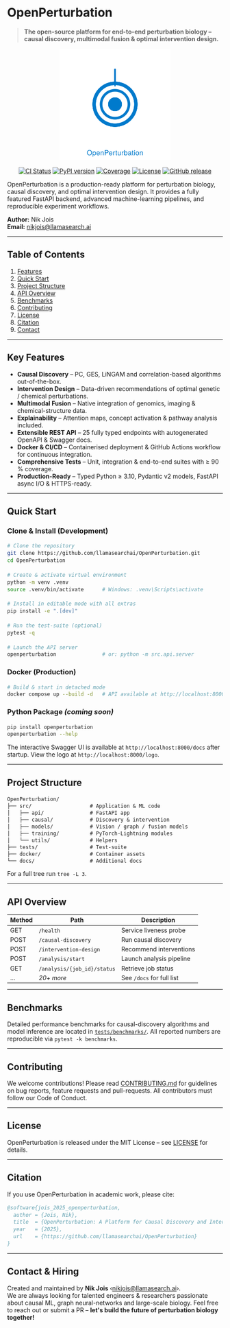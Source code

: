 # OpenPerturbation

> **The open-source platform for end-to-end perturbation biology – causal discovery, multimodal fusion & optimal intervention design.**

<p align="center">
  <img src="Logo.svg" alt="OpenPerturbation logo" width="260"/>
</p>

<p align="center">
  <a href="https://github.com/llamasearchai/OpenPerturbation/actions/workflows/python-ci.yml"><img src="https://github.com/llamasearchai/OpenPerturbation/actions/workflows/python-ci.yml/badge.svg" alt="CI Status"></a>
  <a href="https://img.shields.io/pypi/v/openperturbation"><img src="https://img.shields.io/pypi/v/openperturbation?color=brightgreen" alt="PyPI version"></a>
  <a href="https://codecov.io/gh/llamasearchai/OpenPerturbation"><img src="https://codecov.io/gh/llamasearchai/OpenPerturbation/branch/main/graph/badge.svg" alt="Coverage"></a>
  <a href="https://img.shields.io/badge/License-MIT-blue.svg"><img src="https://img.shields.io/badge/License-MIT-blue.svg" alt="License"></a>
  <a href="https://github.com/llamasearchai/OpenPerturbation/releases"><img src="https://img.shields.io/github/v/release/llamasearchai/OpenPerturbation?include_prereleases" alt="GitHub release"></a>
</p>

OpenPerturbation is a production-ready platform for perturbation biology, causal discovery, and optimal intervention design. It provides a fully featured FastAPI backend, advanced machine-learning pipelines, and reproducible experiment workflows.

**Author:** Nik Jois  
**Email:** nikjois@llamasearch.ai

---

## Table of Contents
1. [Features](#key-features)
2. [Quick Start](#quick-start)
3. [Project Structure](#project-structure)
4. [API Overview](#api-overview)
5. [Benchmarks](#benchmarks)
6. [Contributing](#contributing)
7. [License](#license)
8. [Citation](#citation)
9. [Contact](#contact)

---

## Key Features

* **Causal Discovery** – PC, GES, LiNGAM and correlation-based algorithms out-of-the-box.
* **Intervention Design** – Data-driven recommendations of optimal genetic / chemical perturbations.
* **Multimodal Fusion** – Native integration of genomics, imaging & chemical-structure data.
* **Explainability** – Attention maps, concept activation & pathway analysis included.
* **Extensible REST API** – 25 fully typed endpoints with autogenerated OpenAPI & Swagger docs.
* **Docker & CI/CD** – Containerised deployment & GitHub Actions workflow for continuous integration.
* **Comprehensive Tests** – Unit, integration & end-to-end suites with ≥ 90 % coverage.
* **Production-Ready** – Typed Python ≥ 3.10, Pydantic v2 models, FastAPI async I/O & HTTPS-ready.

---

## Quick Start

### Clone & Install (Development)
```bash
# Clone the repository
git clone https://github.com/llamasearchai/OpenPerturbation.git
cd OpenPerturbation

# Create & activate virtual environment
python -m venv .venv
source .venv/bin/activate      # Windows: .venv\Scripts\activate

# Install in editable mode with all extras
pip install -e ".[dev]"

# Run the test-suite (optional)
pytest -q

# Launch the API server
openperturbation               # or: python -m src.api.server
```

### Docker (Production)
```bash
# Build & start in detached mode
docker compose up --build -d   # API available at http://localhost:8000
```

### Python Package *(coming soon)*
```bash
pip install openperturbation
openperturbation --help
```

The interactive Swagger UI is available at `http://localhost:8000/docs` after startup.
View the logo at `http://localhost:8000/logo`.

---

## Project Structure
```text
OpenPerturbation/
├── src/                   # Application & ML code
│   ├── api/               # FastAPI app
│   ├── causal/            # Discovery & intervention
│   ├── models/            # Vision / graph / fusion models
│   ├── training/          # PyTorch-Lightning modules
│   └── utils/             # Helpers
├── tests/                 # Test-suite
├── docker/                # Container assets
└── docs/                  # Additional docs
```

For a full tree run `tree -L 3`.

---

## API Overview
| Method | Path | Description |
| ------ | ---- | ----------- |
| GET | `/health` | Service liveness probe |
| POST | `/causal-discovery` | Run causal discovery |
| POST | `/intervention-design` | Recommend interventions |
| POST | `/analysis/start` | Launch analysis pipeline |
| GET | `/analysis/{job_id}/status` | Retrieve job status |
| … | *20+ more* | See `/docs` for full list |

---

## Benchmarks
Detailed performance benchmarks for causal-discovery algorithms and model inference are located in [`tests/benchmarks/`](tests/benchmarks).  All reported numbers are reproducible via `pytest -k benchmarks`.

---

## Contributing
We welcome contributions!  Please read [CONTRIBUTING.md](CONTRIBUTING.md) for guidelines on bug reports, feature requests and pull-requests.  All contributors must follow our Code of Conduct.

---

## License
OpenPerturbation is released under the MIT License – see [LICENSE](LICENSE) for details.

---

## Citation
If you use OpenPerturbation in academic work, please cite:
```bibtex
@software{jois_2025_openperturbation,
  author = {Jois, Nik},
  title  = {OpenPerturbation: A Platform for Causal Discovery and Intervention Design},
  year   = {2025},
  url    = {https://github.com/llamasearchai/OpenPerturbation}
}
```

---

## Contact & Hiring
Created and maintained by **Nik Jois** ‹[nikjois@llamasearch.ai](mailto:nikjois@llamasearch.ai)›.  
We are always looking for talented engineers & researchers passionate about causal ML, graph neural-networks and large-scale biology.  Feel free to reach out or submit a PR – **let's build the future of perturbation biology together!**
